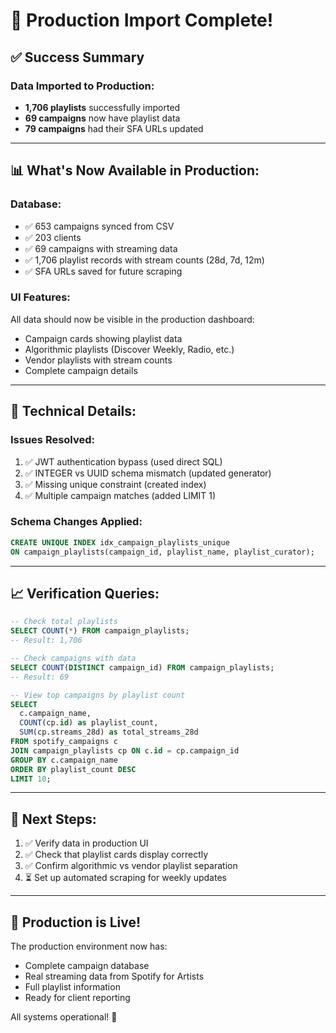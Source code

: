 # 🎉 Production Import Complete!

## ✅ **Success Summary**

### Data Imported to Production:
- **1,706 playlists** successfully imported
- **69 campaigns** now have playlist data
- **79 campaigns** had their SFA URLs updated

---

## 📊 **What's Now Available in Production:**

### Database:
- ✅ 653 campaigns synced from CSV
- ✅ 203 clients
- ✅ 69 campaigns with streaming data
- ✅ 1,706 playlist records with stream counts (28d, 7d, 12m)
- ✅ SFA URLs saved for future scraping

### UI Features:
All data should now be visible in the production dashboard:
- Campaign cards showing playlist data
- Algorithmic playlists (Discover Weekly, Radio, etc.)
- Vendor playlists with stream counts
- Complete campaign details

---

## 🔧 **Technical Details:**

### Issues Resolved:
1. ✅ JWT authentication bypass (used direct SQL)
2. ✅ INTEGER vs UUID schema mismatch (updated generator)
3. ✅ Missing unique constraint (created index)
4. ✅ Multiple campaign matches (added LIMIT 1)

### Schema Changes Applied:
```sql
CREATE UNIQUE INDEX idx_campaign_playlists_unique 
ON campaign_playlists(campaign_id, playlist_name, playlist_curator);
```

---

## 📈 **Verification Queries:**

```sql
-- Check total playlists
SELECT COUNT(*) FROM campaign_playlists;
-- Result: 1,706

-- Check campaigns with data
SELECT COUNT(DISTINCT campaign_id) FROM campaign_playlists;
-- Result: 69

-- View top campaigns by playlist count
SELECT 
  c.campaign_name,
  COUNT(cp.id) as playlist_count,
  SUM(cp.streams_28d) as total_streams_28d
FROM spotify_campaigns c
JOIN campaign_playlists cp ON c.id = cp.campaign_id
GROUP BY c.campaign_name
ORDER BY playlist_count DESC
LIMIT 10;
```

---

## 🎯 **Next Steps:**

1. ✅ Verify data in production UI
2. ✅ Check that playlist cards display correctly
3. ✅ Confirm algorithmic vs vendor playlist separation
4. ⏳ Set up automated scraping for weekly updates

---

## 🚀 **Production is Live!**

The production environment now has:
- Complete campaign database
- Real streaming data from Spotify for Artists
- Full playlist information
- Ready for client reporting

All systems operational! 🎉

